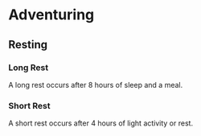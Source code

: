 # Adventuring

## Resting

### Long Rest

A long rest occurs after 8 hours of sleep and a meal.

### Short Rest

A short rest occurs after 4 hours of light activity or rest.

